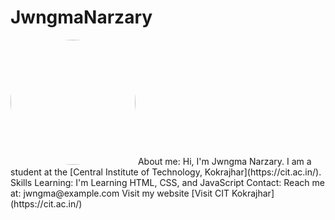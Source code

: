 # JwngmaNarzary
<img src="https://avatars.githubusercontent.com/JwngmaNarzary" width="200" style="border-radius:50%">
About me:
Hi, I'm Jwngma Narzary.
I am a student at the [Central Institute of Technology, Kokrajhar](https://cit.ac.in/).
Skills Learning:
I'm Learning HTML, CSS, and JavaScript
Contact:
Reach me at: jwngma@example.com
Visit my website
[Visit CIT Kokrajhar](https://cit.ac.in/)
